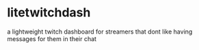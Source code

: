 # litetwitchdash
a lightweight twitch dashboard for streamers that dont like having messages for them in their chat
